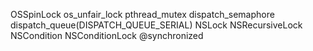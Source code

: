 
OSSpinLock
os_unfair_lock
pthread_mutex
dispatch_semaphore
dispatch_queue(DISPATCH_QUEUE_SERIAL)
NSLock
NSRecursiveLock
NSCondition
NSConditionLock
@synchronized
